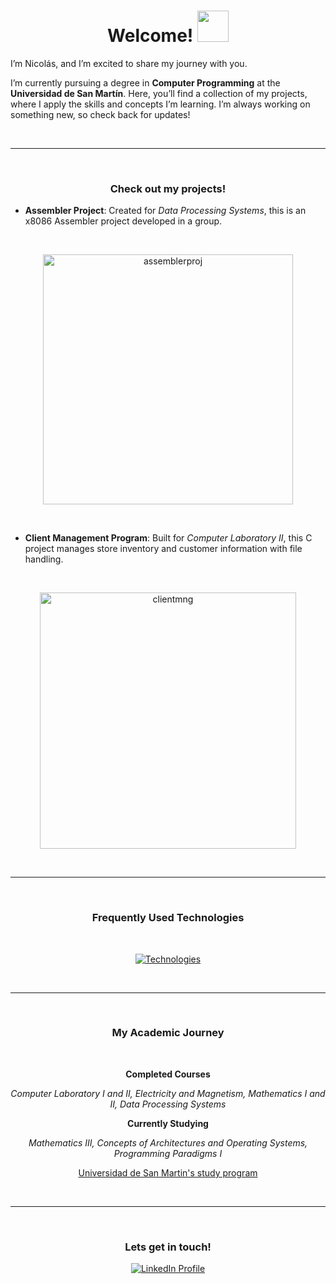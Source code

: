 <!--
<p align="center">
  <img src="https://github.com/user-attachments/assets/da9f1d0b-bac0-43c7-9e91-788a4824cff6" alt="planets" height=400 width="100%">
</p>
-->
<h1 align="center">Welcome! <img width="50" src="https://github.com/user-attachments/assets/6408a269-1bdd-4fdf-a1ca-e714b140dedc"> </h1>

I’m Nicolás, and I’m excited to share my journey with you.

I’m currently pursuing a degree in **Computer Programming** at the **Universidad de San Martín**. Here, you’ll find a collection of my projects, where I apply the skills and concepts I’m learning. I’m always working on something new, so check back for updates!

<br>
<hr>
<br>

<h3 align="center">Check out my projects!</h3>

- **Assembler Project**: Created for *Data Processing Systems*, this is an x8086 Assembler project developed in a group.
<br>
<p align="center">
<a href="https://github.com/nicocernadas/Assembler-Project.git"> <img width="400" alt="assemblerproj" src="https://github.com/user-attachments/assets/dd717303-2513-45ff-a763-99ec00a1bb96"> </a>
</p>
<br>

- **Client Management Program**: Built for *Computer Laboratory II*, this C project manages store inventory and customer information with file handling.
<br>
<p align="center">
<a href="https://github.com/nicocernadas/Client-Management-Program.git"> <img width="410" alt="clientmng" src="https://github.com/user-attachments/assets/db5cd0fd-d671-420a-8921-e5a7c0341f41"> </a>
</p>

<br>
<hr>
<br>

<h3 align="center">Frequently Used Technologies</h3>
<br>
<p align="center">
  <a href="https://skillicons.dev">
    <img src="https://skillicons.dev/icons?i=git,c,discord,github,py,vscode" alt="Technologies"/>
  </a>
</p>

<br>
<hr>
<br>

<h3 align="center">My Academic Journey</h3>
<br>
<p align="center">
    <strong>Completed Courses</strong>
</p>
<p align="center">
    <em> Computer Laboratory I and II, Electricity and Magnetism, Mathematics I and II, Data Processing Systems </em>
</p>
<p align="center">
    <strong>Currently Studying</strong>
</p>
<p align="center">
    <em> Mathematics III, Concepts of Architectures and Operating Systems, Programming Paradigms I </em>
</p>

<p align="center">
    <a href="https://unsam.edu.ar/escuelas/ecyt/107/ciencia/programacion-informatica"> Universidad de San Martin's study program </a>
</p>

<br>
<hr>
<br>

<h3 align="center">Lets get in touch!</h3>
<p align="center">
  <a href="https://www.linkedin.com/in/nicol%C3%A1s-cernadas-5026b4247">
    <img src="https://img.shields.io/badge/Profile-blue?logo=linkedin" alt="LinkedIn Profile"/>
  </a>
</p>
